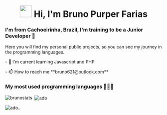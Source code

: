 <h1 align="center">
<img src="https://camo.githubusercontent.com/35d3d11359a49bf12aebb834cc13fd81b95eff4e/68747470733a2f2f6d656469612e67697068792e636f6d2f6d656469612f6876524a434c467a6361737252346961377a2f67697068792e676966" width="38" height="38" /> Hi, I'm Bruno Purper Farias </h1>
<h3 >I'm from Cachoeirinha, Brazil, I'm training to be a Junior Developer 🚀 </h3>

<p>Here you will find my personal public projects, so you can see my journey in the programming languages.</p>
<p>- 🌱 I'm current learning Javascript and PHP</p>
<p>- 📫 How to reach me **bruno621@outlook.com**</p>


<h3>My most used programming languages 👨🏻‍💻</h3>
<p><img align="left" src="https://github-readme-stats.vercel.app/api/top-langs?username=brunopurper&show_icons=true&locale=en&layout=compact" alt="brunostats" /></p>

<p>&nbsp;<img align="center" src="https://github-readme-streak-stats.herokuapp.com/?user=brunopurper&" alt="ado" /></p>

<p><img align="center" src="https://github-readme-stats.vercel.app/api?username=brunopurper&show_icons=true&locale=en" alt="ado.." /></p>

